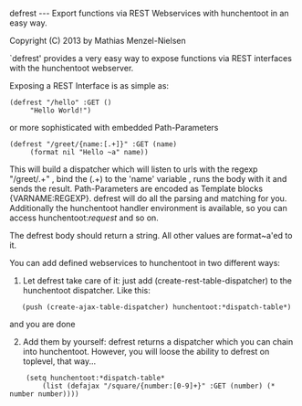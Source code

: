 defrest   ---  Export functions via REST Webservices with hunchentoot in an easy way.

Copyright (C) 2013 by Mathias Menzel-Nielsen




`defrest' provides a very easy way to expose functions via REST interfaces with the hunchentoot webserver.

Exposing a REST Interface is as simple as:

```Common Lisp
(defrest "/hello" :GET ()
	 "Hello World!")
```

or more sophisticated with embedded Path-Parameters

```Common Lisp
(defrest "/greet/{name:[.+]}" :GET (name)
	 (format nil "Hello ~a" name))
```

This will build a dispatcher which will listen to urls with the regexp "/greet/.+" , bind the (.+) to the 'name' variable , runs the body with it and sends the result.
Path-Parameters are encoded as Template blocks {VARNAME:REGEXP}. defrest will do all the parsing and matching for you.
Additionally the hunchentoot handler environment is available, so you can access hunchentoot:*request* and so on.

The defrest body should return a string. All other values are format~a'ed to it.



You can add defined webservices to hunchentoot in two different ways:

1. Let defrest take care of it:
   just add (create-rest-table-dispatcher) to the hunchentoot dispatcher. 
   Like this:

```Common Lisp
   (push (create-ajax-table-dispatcher) hunchentoot:*dispatch-table*)
```


   and you are done

2.  Add them by yourself: 
    defrest returns a dispatcher which you can chain into hunchentoot.
    However, you will loose the ability to defrest on toplevel, that way...

```Common Lisp
    (setq hunchentoot:*dispatch-table*
        (list (defajax "/square/{number:[0-9]+}" :GET (number) (* number number))))

```




